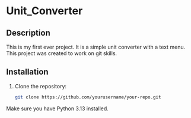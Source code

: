 # Unit_Converter

## Description
This is my first ever project. It is a simple unit converter with a text menu. This project was created to work on git skills.

## Installation
1. Clone the repository:
   ```bash
   git clone https://github.com/yourusername/your-repo.git
   ```

Make sure you have Python 3.13 installed.
